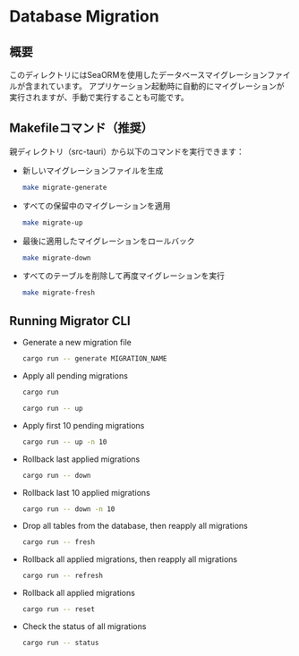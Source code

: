 # Database Migration

## 概要

このディレクトリにはSeaORMを使用したデータベースマイグレーションファイルが含まれています。
アプリケーション起動時に自動的にマイグレーションが実行されますが、手動で実行することも可能です。

## Makefileコマンド（推奨）

親ディレクトリ（src-tauri）から以下のコマンドを実行できます：

- 新しいマイグレーションファイルを生成

    ```sh
    make migrate-generate
    ```

- すべての保留中のマイグレーションを適用

    ```sh
    make migrate-up
    ```

- 最後に適用したマイグレーションをロールバック

    ```sh
    make migrate-down
    ```

- すべてのテーブルを削除して再度マイグレーションを実行

    ```sh
    make migrate-fresh
    ```

## Running Migrator CLI

- Generate a new migration file

    ```sh
    cargo run -- generate MIGRATION_NAME
    ```

- Apply all pending migrations

    ```sh
    cargo run
    ```

    ```sh
    cargo run -- up
    ```

- Apply first 10 pending migrations

    ```sh
    cargo run -- up -n 10
    ```

- Rollback last applied migrations

    ```sh
    cargo run -- down
    ```

- Rollback last 10 applied migrations

    ```sh
    cargo run -- down -n 10
    ```

- Drop all tables from the database, then reapply all migrations

    ```sh
    cargo run -- fresh
    ```

- Rollback all applied migrations, then reapply all migrations

    ```sh
    cargo run -- refresh
    ```

- Rollback all applied migrations

    ```sh
    cargo run -- reset
    ```

- Check the status of all migrations

    ```sh
    cargo run -- status
    ```
